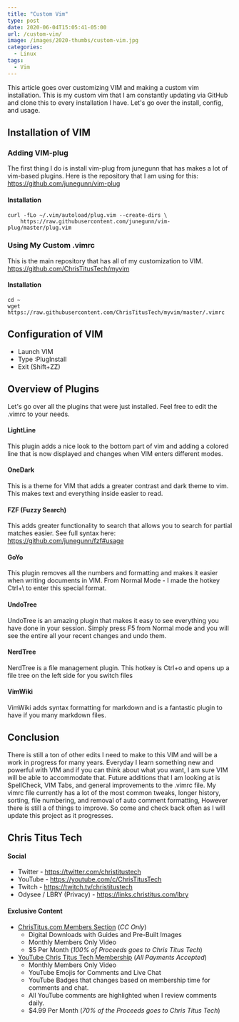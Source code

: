 ```yaml
---
title: "Custom Vim"
type: post
date: 2020-06-04T15:05:41-05:00
url: /custom-vim/
image: /images/2020-thumbs/custom-vim.jpg
categories:
  - Linux
tags:
  - Vim
---
```

This article goes over customizing VIM and making a custom vim installation.<!--more--> This is my custom vim that I am constantly updating via GitHub and clone this to every installation I have. Let's go over the install, config, and usage. 

## Installation of VIM

### Adding VIM-plug
The first thing I do is install vim-plug from junegunn that has makes a lot of vim-based plugins. Here is the repository that I am using for this: https://github.com/junegunn/vim-plug  
#### Installation
```
curl -fLo ~/.vim/autoload/plug.vim --create-dirs \
    https://raw.githubusercontent.com/junegunn/vim-plug/master/plug.vim
```

### Using My Custom .vimrc
This is the main repository that has all of my customization to VIM. https://github.com/ChrisTitusTech/myvim
#### Installation
```
cd ~
wget https://raw.githubusercontent.com/ChrisTitusTech/myvim/master/.vimrc
```

## Configuration of VIM
  - Launch VIM
  - Type :PlugInstall
  - Exit (Shift+ZZ)

## Overview of Plugins
Let's go over all the plugins that were just installed. Feel free to edit the .vimrc to your needs. 

#### LightLine
This plugin adds a nice look to the bottom part of vim and adding a colored line that is now displayed and changes when VIM enters different modes.

#### OneDark
This is a theme for VIM that adds a greater contrast and dark theme to vim. This makes text and everything inside easier to read. 

#### FZF (Fuzzy Search)
This adds greater functionality to search that allows you to search for partial matches easier. See full syntax here: https://github.com/junegunn/fzf#usage

#### GoYo
This plugin removes all the numbers and formatting and makes it easier when writing documents in VIM. From Normal Mode - I made the hotkey Ctrl+\ to enter this special format. 

#### UndoTree
UndoTree is an amazing plugin that makes it easy to see everything you have done in your session. Simply press F5 from Normal mode and you will see the entire all your recent changes and undo them. 

#### NerdTree
NerdTree is a file management plugin. This hotkey is Ctrl+o and opens up a file tree on the left side for you switch files

#### VimWiki
VimWiki adds syntax formatting for markdown and is a fantastic plugin to have if you many markdown files.

## Conclusion
There is still a ton of other edits I need to make to this VIM and will be a work in progress for many years. Everyday I learn something new and powerful with VIM and if you can think about what you want, I am sure VIM will be able to accommodate that. Future additions that I am looking at is SpellCheck, VIM Tabs, and general improvements to the .vimrc file. My vimrc file currently has a lot of the most common tweaks, longer history, sorting, file numbering, and removal of auto comment formatting, However there is still a of things to improve. So come and check back often as I will update this project as it progresses. 
 
## Chris Titus Tech

#### Social

- Twitter - <https://twitter.com/christitustech>
- YouTube - <https://youtube.com/c/ChrisTitusTech>
- Twitch - <https://twitch.tv/christitustech>
- Odysee / LBRY (Privacy) - <https://links.christitus.com/lbry>

#### Exclusive Content

- [ChrisTitus.com Members Section][1] (_CC Only_)
  - Digital Downloads with Guides and Pre-Built Images
  - Monthly Members Only Video
  - $5 Per Month (_100% of Proceeds goes to Chris Titus Tech_)
- [YouTube Chris Titus Tech Membership][2] (_All Payments Accepted_)
  - Monthly Members Only Video
  - YouTube Emojis for Comments and Live Chat
  - YouTube Badges that changes based on membership time for comments and chat.
  - All YouTube comments are highlighted when I review comments daily. 
  - $4.99 Per Month (_70% of the Proceeds goes to Chris Titus Tech_)

 [1]: https://portal.christitus.com
 [2]: https://links.christitus.com/join